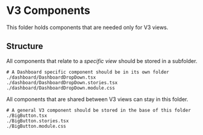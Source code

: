 # V3 Components

This folder holds components that are needed only for V3 views.

## Structure

All components that relate to a *specific view* should be stored in a subfolder.

```
# A Dashboard specific component should be in its own folder
./dashboard/DashboardDropDown.tsx
./dashboard/DashboardDropDown.stories.tsx
./dashboard/DashboardDropDown.module.css
```

All components that are shared between V3 views can stay in this folder.

```
# A general V3 component should be stored in the base of this folder
./BigButton.tsx
./BigButton.stories.tsx
./BigButton.module.css
```